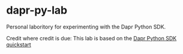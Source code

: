 # dapr-py-lab
Personal laboritory for experimenting with the Dapr Python SDK.

Credit where credit is due: This lab is based on the [Dapr Python SDK quickstart](https://docs.dapr.io/getting-started/quickstarts/pubsub-quickstart/)

